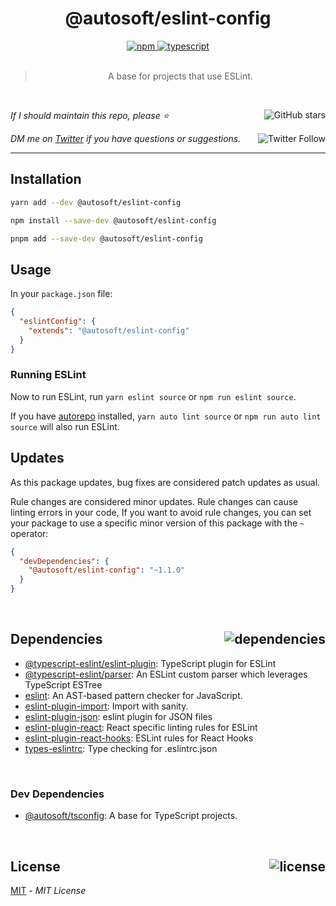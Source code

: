 <!--BEGIN HEADER-->
<div id="top" align="center">
  <h1>@autosoft/eslint-config</h1>
  <a href="https://npmjs.com/package/@autosoft/eslint-config">
    <img alt="npm" src="https://img.shields.io/npm/v/@autosoft/eslint-config.svg">
  </a>
  <a href="https://github.com/autosoftoss/eslint-config">
    <img alt="typescript" src="https://img.shields.io/github/languages/top/autosoftoss/eslint-config.svg">
  </a>
</div>

<br />

<blockquote align="center">A base for projects that use ESLint.</blockquote>

<br />

_If I should maintain this repo, please ⭐️_
<a href="https://github.com/autosoftoss/eslint-config">
  <img align="right" alt="GitHub stars" src="https://img.shields.io/github/stars/autosoftoss/eslint-config?label=%E2%AD%90%EF%B8%8F&style=social">
</a>

_DM me on [Twitter](https://twitter.com/bconnorwhite) if you have questions or suggestions._
<a href="https://twitter.com/bconnorwhite">
  <img align="right" alt="Twitter Follow" src="https://img.shields.io/twitter/url?label=%40bconnorwhite&style=social&url=https%3A%2F%2Ftwitter.com%2Fbconnorwhite">
</a>

---
<!--END HEADER-->

## Installation

```sh
yarn add --dev @autosoft/eslint-config
```

```sh
npm install --save-dev @autosoft/eslint-config
```

```sh
pnpm add --save-dev @autosoft/eslint-config
```

## Usage

In your `package.json` file:

```json
{
  "eslintConfig": {
    "extends": "@autosoft/eslint-config"
  }
}
```

### Running ESLint

Now to run ESLint, run `yarn eslint source` or `npm run eslint source`.

If you have [autorepo]() installed, `yarn auto lint source` or `npm run auto lint source` will also run ESLint.

## Updates

As this package updates, bug fixes are considered patch updates as usual.

Rule changes are considered minor updates. Rule changes can cause linting errors in your code, If you want to avoid rule changes, you can set your package to use a specific minor version of this package with the `~` operator:

```json
{
  "devDependencies": {
    "@autosoft/eslint-config": "~1.1.0"
  }
}
```

<!--BEGIN FOOTER-->

<br />

<h2 id="dependencies">Dependencies<a href="https://www.npmjs.com/package/@autosoft/eslint-config?activeTab=dependencies"><img align="right" alt="dependencies" src="https://img.shields.io/librariesio/release/npm/@autosoft/eslint-config.svg"></a></h2>

- [@typescript-eslint/eslint-plugin](https://www.npmjs.com/package/@typescript-eslint/eslint-plugin): TypeScript plugin for ESLint
- [@typescript-eslint/parser](https://www.npmjs.com/package/@typescript-eslint/parser): An ESLint custom parser which leverages TypeScript ESTree
- [eslint](https://www.npmjs.com/package/eslint): An AST-based pattern checker for JavaScript.
- [eslint-plugin-import](https://www.npmjs.com/package/eslint-plugin-import): Import with sanity.
- [eslint-plugin-json](https://www.npmjs.com/package/eslint-plugin-json): eslint plugin for JSON files
- [eslint-plugin-react](https://www.npmjs.com/package/eslint-plugin-react): React specific linting rules for ESLint
- [eslint-plugin-react-hooks](https://www.npmjs.com/package/eslint-plugin-react-hooks): ESLint rules for React Hooks
- [types-eslintrc](https://www.npmjs.com/package/types-eslintrc): Type checking for .eslintrc.json

<br />

<h3>Dev Dependencies</h3>

- [@autosoft/tsconfig](https://www.npmjs.com/package/@autosoft/tsconfig): A base for TypeScript projects.

<br />

<h2 id="license">License <a href="https://opensource.org/licenses/MIT"><img align="right" alt="license" src="https://img.shields.io/npm/l/@autosoft/eslint-config.svg"></a></h2>

[MIT](https://opensource.org/licenses/MIT) - _MIT License_
<!--END FOOTER-->

